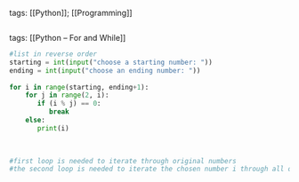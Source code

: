 tags:
[[Python]]; [[Programming]]

``` python


```
tags:
[[Python – For and While]]

``` python
#list in reverse order  
starting = int(input("choose a starting number: "))  
ending = int(input("choose an ending number: "))  
  
for i in range(starting, ending+1):  
    for j in range(2, i):  
       if (i % j) == 0:  
          break  
    else:  
       print(i)

  
  
#first loop is needed to iterate through original numbers  
#the second loop is needed to iterate the chosen number i through all of the numbers within the given limit
```
